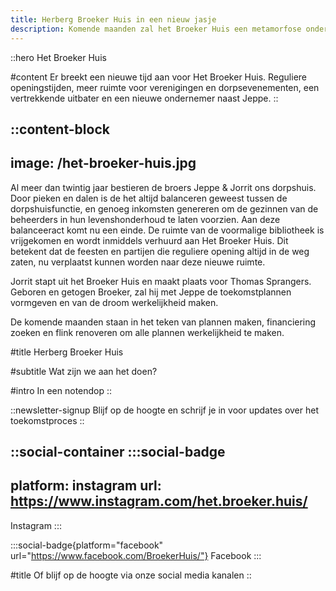 ```yaml
---
title: Herberg Broeker Huis in een nieuw jasje
description: Komende maanden zal het Broeker Huis een metamorfose ondergaan. De herberg zal een nieuwe uitstraling krijgen en de keuken zal worden uitgebreid. De herberg blijft gewoon open tijdens de verbouwing.
---
```


::hero
Het Broeker Huis

#content
Er breekt een nieuwe tijd aan voor Het Broeker Huis. Reguliere openingstijden, meer ruimte voor verenigingen en dorpsevenementen, een vertrekkende uitbater en een nieuwe ondernemer naast Jeppe.
::

::content-block
---
image: /het-broeker-huis.jpg
---
Al meer dan twintig jaar bestieren de broers Jeppe & Jorrit ons dorpshuis. Door pieken en dalen is de het altijd balanceren geweest tussen de dorpshuisfunctie, en genoeg inkomsten genereren om de gezinnen van de beheerders in hun levenshonderhoud te laten voorzien. Aan deze balanceeract komt nu een einde. De ruimte van de voormalige bibliotheek is vrijgekomen en wordt inmiddels verhuurd aan Het Broeker Huis. Dit betekent dat de feesten en partijen die reguliere opening altijd in de weg zaten, nu verplaatst kunnen worden naar deze nieuwe ruimte.

Jorrit stapt uit het Broeker Huis en maakt plaats voor Thomas Sprangers. Geboren en getogen Broeker, zal hij met Jeppe de toekomstplannen vormgeven en van de droom werkelijkheid maken.

De komende maanden staan in het teken van plannen maken, financiering zoeken en flink renoveren om alle plannen werkelijkheid te maken.

#title
Herberg Broeker Huis

#subtitle
Wat zijn we aan het doen?

#intro
In een notendop
::

::newsletter-signup
Blijf op de hoogte en schrijf je in voor updates over het toekomstproces
::

::social-container
  :::social-badge
  ---
  platform: instagram
  url: https://www.instagram.com/het.broeker.huis/
  ---
  Instagram
  :::

  :::social-badge{platform="facebook" url="https://www.facebook.com/BroekerHuis/"}
  Facebook
  :::

#title
Of blijf op de hoogte via onze social media kanalen
::
